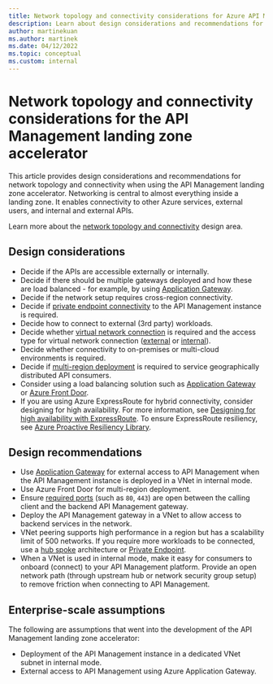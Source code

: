 ```yaml
---
title: Network topology and connectivity considerations for Azure API Management
description: Learn about design considerations and recommendations for network topology and connectivity in the Azure API Management landing zone accelerator
author: martinekuan
ms.author: martinek
ms.date: 04/12/2022
ms.topic: conceptual
ms.custom: internal
---
```


# Network topology and connectivity considerations for the API Management landing zone accelerator

This article provides design considerations and recommendations for network topology and connectivity when using the API Management landing zone accelerator. Networking is central to almost everything inside a landing zone. It enables connectivity to other Azure services, external users, and internal and external APIs.

Learn more about the [network topology and connectivity](../../../ready/landing-zone/design-area/network-topology-and-connectivity.md) design area.

## Design considerations

- Decide if the APIs are accessible externally or internally.
- Decide if there should be multiple gateways deployed and how these are load balanced - for example, by using [Application Gateway](/azure/application-gateway/overview).
- Decide if the network setup requires cross-region connectivity.
- Decide if [private endpoint connectivity](/azure/api-management/private-endpoint) to the API Management instance is required.
- Decide how to connect to external (3rd party) workloads.
- Decide whether [virtual network connection](/azure/virtual-network/virtual-networks-overview) is required and the access type for virtual network connection ([external](/azure/api-management/api-management-using-with-vnet) or [internal](/azure/api-management/api-management-using-with-internal-vnet)).
- Decide whether connectivity to on-premises or multi-cloud environments is required.
- Decide if [multi-region deployment](/azure/api-management/api-management-howto-deploy-multi-region) is required to service geographically distributed API consumers.
- Consider using a load balancing solution such as [Application Gateway](/azure/application-gateway/overview) or [Azure Front Door](/azure/frontdoor/front-door-overview).
- If you are using Azure ExpressRoute for hybrid connectivity, consider designing for high availability. For more information, see [Designing for high availability with ExpressRoute](/azure/expressroute/designing-for-high-availability-with-expressroute). To ensure ExpressRoute resiliency, see [Azure Proactive Resiliency Library](https://azure.github.io/Azure-Proactive-Resiliency-Library/services/networking/expressroute-gateway/).

## Design recommendations

- Use [Application Gateway](/azure/api-management/api-management-howto-integrate-internal-vnet-appgateway) for external access to API Management when the API Management instance is deployed in a VNet in internal mode.
- Use Azure Front Door for multi-region deployment.
- Ensure [required ports](/azure/api-management/virtual-network-reference) (such as `80`, `443`) are open between the calling client and the backend API Management gateway.
- Deploy the API Management gateway in a VNet to allow access to backend services in the network.
- VNet peering supports high performance in a region but has a scalability limit of 500 networks. If you require more workloads to be connected, use a [hub spoke](/azure/architecture/reference-architectures/hybrid-networking/hub-spoke) architecture or [Private Endpoint](/azure/private-link/private-endpoint-overview).
- When a VNet is used in internal mode, make it easy for consumers to onboard (connect) to your API Management platform. Provide an open network path (through upstream hub or network security group setup) to remove friction when connecting to API Management.

## Enterprise-scale assumptions

The following are assumptions that went into the development of the API Management landing zone accelerator:

- Deployment of the API Management instance in a dedicated VNet subnet in internal mode.
- External access to API Management using Azure Application Gateway.
